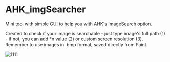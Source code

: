 # AHK_imgSearcher

Mini tool with simple GUI to help you with AHK's ImageSearch option.

Created to check if your image is searchable - just type image's full path (1) - if not, you can add *n value (2) or custom screen resolution (3).
Remember to use images in .bmp format, saved directly from Paint.

![1111](https://user-images.githubusercontent.com/118799677/206140688-d481e56a-b2b6-4068-a387-81a80e59fcf7.jpg)
